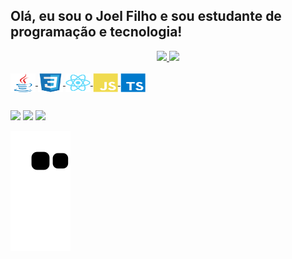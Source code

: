 ## Olá, eu sou o Joel Filho e sou estudante de programação e tecnologia!


<div align="center">
  <a href="https://github.com/joelbrs">
  <img height="180em" src="https://github-readme-stats.vercel.app/api?username=joelbrs&show_icons=true&theme=dracula&include_all_commits=true&count_private=true"/>
  <img height="180em" src="https://github-readme-stats.vercel.app/api/top-langs/?username=joelbrs&layout=compact&langs_count=7&theme=dracula"/>
</div>
<div style="display: inline_block"><br>
  <img align="center" alt="Joel-Node" height="30" width="40" src="https://github.com/devicons/devicon/blob/master/icons/java/java-original.svg">
  <img align="center" alt="Joel-CSS" height="30" width="40" src="https://raw.githubusercontent.com/devicons/devicon/master/icons/css3/css3-original.svg">
  <img align="center" alt="Joel-React" height="30" width="40" src="https://raw.githubusercontent.com/devicons/devicon/master/icons/react/react-original.svg">
  <img align="center" alt="Joel-Js" height="30" width="40" src="https://raw.githubusercontent.com/devicons/devicon/master/icons/javascript/javascript-plain.svg">
  <img align="center" alt="Joel-Ts" height="30" width="40" src="https://raw.githubusercontent.com/devicons/devicon/master/icons/typescript/typescript-plain.svg">
</div>
  
##
  <a href="https://www.instagram.com/joelbrs__/" target="_blank"><img src="https://img.shields.io/badge/-Instagram-%23E4405F?style=for-the-badge&logo=instagram&logoColor=white" target="_blank"></a>
  <a href = "mailto:joelfilho02812@gmail.com"><img src="https://img.shields.io/badge/-Gmail-%23333?style=for-the-badge&logo=gmail&logoColor=white" target="_blank"></a>
  <a href="https://www.linkedin.com/in/joelbrs/" target="_blank"><img src="https://img.shields.io/badge/-LinkedIn-%230077B5?style=for-the-badge&logo=linkedin&logoColor=white" target="_blank"></a> 
  
 ![Snake animation](https://github.com/rafaballerini/rafaballerini/blob/output/github-contribution-grid-snake.svg)
 
</div>
  

  
